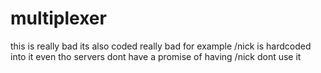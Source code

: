 # multiplexer
this is really bad
its also coded really bad
for example /nick is hardcoded into it even tho servers dont have a promise of having /nick
dont use it